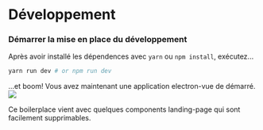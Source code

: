 # Développement

### Démarrer la mise en place du développement

Après avoir installé les dépendences avec `yarn` ou `npm install`, exécutez...

```bash
yarn run dev # or npm run dev
```

...et boom! Vous avez maintenant une application electron-vue de démarré.
![](../images/landing-page.jpg)

Ce boilerplace vient avec quelques components landing-page qui sont facilement supprimables.
